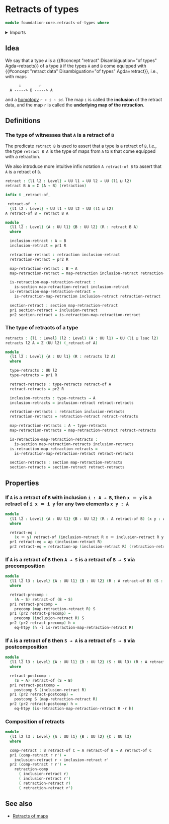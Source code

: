 # Retracts of types

```agda
module foundation-core.retracts-of-types where
```

<details><summary>Imports</summary>

```agda
open import foundation.action-on-identifications-functions
open import foundation.dependent-pair-types
open import foundation.function-extensionality
open import foundation.universe-levels
open import foundation.whiskering-homotopies-composition

open import foundation-core.function-types
open import foundation-core.identity-types
open import foundation-core.postcomposition-functions
open import foundation-core.precomposition-functions
open import foundation-core.retractions
open import foundation-core.sections
```

</details>

## Idea

We say that a type `A` is a
{{#concept "retract" Disambiguation="of types" Agda=retracts}} of a type `B` if
the types `A` and `B` come equipped with
{{#concept "retract data" Disambiguation="of types" Agda=retract}}, i.e., with
maps

```text
      i        r
  A -----> B -----> A
```

and a [homotopy](foundation-core.homotopies.md) `r ∘ i ~ id`. The map `i` is
called the **inclusion** of the retract data, and the map `r` is called the
**underlying map of the retraction**.

## Definitions

### The type of witnesses that `A` is a retract of `B`

The predicate `retract B` is used to assert that a type is a retract of `B`,
i.e., the type `retract B A` is the type of maps from `A` to `B` that come
equipped with a retraction.

We also introduce more intuitive infix notation `A retract-of B` to assert that
`A` is a retract of `B`.

```agda
retract : {l1 l2 : Level} → UU l1 → UU l2 → UU (l1 ⊔ l2)
retract B A = Σ (A → B) (retraction)

infix 6 _retract-of_

_retract-of_ :
  {l1 l2 : Level} → UU l1 → UU l2 → UU (l1 ⊔ l2)
A retract-of B = retract B A

module _
  {l1 l2 : Level} {A : UU l1} {B : UU l2} (R : retract B A)
  where

  inclusion-retract : A → B
  inclusion-retract = pr1 R

  retraction-retract : retraction inclusion-retract
  retraction-retract = pr2 R

  map-retraction-retract : B → A
  map-retraction-retract = map-retraction inclusion-retract retraction-retract

  is-retraction-map-retraction-retract :
    is-section map-retraction-retract inclusion-retract
  is-retraction-map-retraction-retract =
    is-retraction-map-retraction inclusion-retract retraction-retract

  section-retract : section map-retraction-retract
  pr1 section-retract = inclusion-retract
  pr2 section-retract = is-retraction-map-retraction-retract
```

### The type of retracts of a type

```agda
retracts : {l1 : Level} (l2 : Level) (A : UU l1) → UU (l1 ⊔ lsuc l2)
retracts l2 A = Σ (UU l2) (_retract-of A)

module _
  {l1 l2 : Level} {A : UU l1} (R : retracts l2 A)
  where

  type-retracts : UU l2
  type-retracts = pr1 R

  retract-retracts : type-retracts retract-of A
  retract-retracts = pr2 R

  inclusion-retracts : type-retracts → A
  inclusion-retracts = inclusion-retract retract-retracts

  retraction-retracts : retraction inclusion-retracts
  retraction-retracts = retraction-retract retract-retracts

  map-retraction-retracts : A → type-retracts
  map-retraction-retracts = map-retraction-retract retract-retracts

  is-retraction-map-retraction-retracts :
    is-section map-retraction-retracts inclusion-retracts
  is-retraction-map-retraction-retracts =
    is-retraction-map-retraction-retract retract-retracts

  section-retracts : section map-retraction-retracts
  section-retracts = section-retract retract-retracts
```

## Properties

### If `A` is a retract of `B` with inclusion `i : A → B`, then `x ＝ y` is a retract of `i x ＝ i y` for any two elements `x y : A`

```agda
module _
  {l1 l2 : Level} {A : UU l1} {B : UU l2} (R : A retract-of B) (x y : A)
  where

  retract-eq :
    (x ＝ y) retract-of (inclusion-retract R x ＝ inclusion-retract R y)
  pr1 retract-eq = ap (inclusion-retract R)
  pr2 retract-eq = retraction-ap (inclusion-retract R) (retraction-retract R)
```

### If `A` is a retract of `B` then `A → S` is a retract of `B → S` via precomposition

```agda
module _
  {l1 l2 l3 : Level} {A : UU l1} {B : UU l2} (R : A retract-of B) (S : UU l3)
  where

  retract-precomp :
    (A → S) retract-of (B → S)
  pr1 retract-precomp =
    precomp (map-retraction-retract R) S
  pr1 (pr2 retract-precomp) =
    precomp (inclusion-retract R) S
  pr2 (pr2 retract-precomp) h =
    eq-htpy (h ·l is-retraction-map-retraction-retract R)
```

### If `A` is a retract of `B` then `S → A` is a retract of `S → B` via postcomposition

```agda
module _
  {l1 l2 l3 : Level} {A : UU l1} {B : UU l2} (S : UU l3) (R : A retract-of B)
  where

  retract-postcomp :
    (S → A) retract-of (S → B)
  pr1 retract-postcomp =
    postcomp S (inclusion-retract R)
  pr1 (pr2 retract-postcomp) =
    postcomp S (map-retraction-retract R)
  pr2 (pr2 retract-postcomp) h =
    eq-htpy (is-retraction-map-retraction-retract R ·r h)
```

### Composition of retracts

```agda
module _
  {l1 l2 l3 : Level} {A : UU l1} {B : UU l2} {C : UU l3}
  where

  comp-retract : B retract-of C → A retract-of B → A retract-of C
  pr1 (comp-retract r r') =
    inclusion-retract r ∘ inclusion-retract r'
  pr2 (comp-retract r r') =
    retraction-comp
      ( inclusion-retract r)
      ( inclusion-retract r')
      ( retraction-retract r)
      ( retraction-retract r')
```

## See also

- [Retracts of maps](foundation.retracts-of-maps.md)
